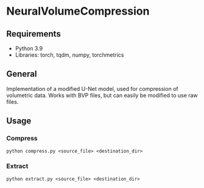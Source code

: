 # NeuralVolumeCompression
## Requirements
- Python 3.9
- Libraries: torch, tqdm, numpy, torchmetrics
  
## General
Implementation of a modified U-Net model, used for compression of volumetric data.
Works with BVP files, but can easily be modified to use raw files. 

## Usage
### Compress
```
python compress.py <source_file> <destination_dir>
```
### Extract
```
python extract.py <source_file> <destination_dir>
```